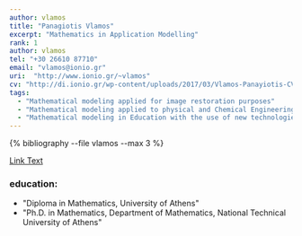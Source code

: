 ```yaml
---
author: vlamos
title: "Panagiotis Vlamos"
excerpt: "Mathematics in Application Modelling"
rank: 1
author: vlamos
tel: "+30 26610 87710"
email: "vlamos@ionio.gr"
uri:  "http://www.ionio.gr/~vlamos"
cv: "http://di.ionio.gr/wp-content/uploads/2017/03/Vlamos-Panayiotis-CV-2016.pdf"
tags:
  - "Mathematical modeling applied for image restoration purposes"
  - "Mathematical modeling applied to physical and Chemical Engineering problems"
  - "Mathematical modeling in Education with the use of new technologies"
---
```


{% bibliography --file vlamos --max 3 %}

<a href="{{ site.url }}{{ site.baseurl }}/scholars0/{{ page.author }}/" class="btn btn--primary">Link Text</a>

### education:
  - "Diploma in Mathematics, University of Athens"
  - "Ph.D. in Mathematics, Department of Mathematics, National Technical University of Athens"

